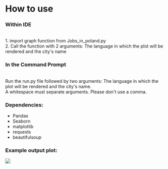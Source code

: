 <h1>How to use</h1>
<h3>Within IDE</h3><br>
1. import graph function from Jobs_in_poland.py<br>
2. Call the function with 2 arguments: The language in which the plot will be rendered and the city's name<br>
<h3>In the Command Prompt</h3><br>
Run the run.py file followed by two arguments: The language in which the plot will be rendered and the city's name.<br>   A whitespace must separate arguments. Please don't use a comma. 
<h3>Dependencies:</h3>
<ul>
   <li>Pandas</li>
   <li>Seaborn</li>
   <li>matplotlib</li>
   <li>requests</li>
   <li>beautifulsoup</li>
</ul>

### Example output plot:<br>
<img src="https://media.licdn.com/dms/image/v2/D4D22AQFnE3PN27bhaA/feedshare-shrink_1280/feedshare-shrink_1280/0/1711915051623?e=1728518400&v=beta&t=NwZ_HquzBKJX9wOkPqbmZXwUc2ioMzL9gIx0EVSAD_U">
